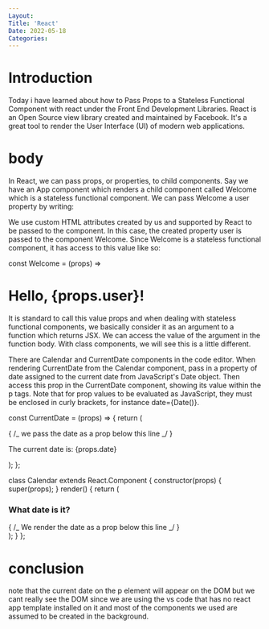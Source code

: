 ```yaml
---
Layout:
Title: 'React'
Date: 2022-05-18
Categories:
---
```


# Introduction

Today i have learned about how to Pass Props to a Stateless Functional Component
with react
under the Front End Development Libraries.
React is an Open Source view library created and maintained by Facebook. It's a
great tool to render the User Interface
(UI) of modern web applications.

# body

In React, we can pass props, or properties, to child components. Say we have an App component which renders a child component called Welcome which is a stateless functional component. We can pass Welcome a user property by writing:

<App>
  <Welcome user='Mark' />
</App>

We use custom HTML attributes created by us and supported by React to be passed to the component. In this case, the created property user is passed to the component Welcome. Since Welcome is a stateless functional component, it has access to this value like so:

const Welcome = (props) => <h1>Hello, {props.user}!</h1>
It is standard to call this value props and when dealing with stateless functional components, we basically consider it as an argument to a function which returns JSX. We can access the value of the argument in the function body. With class components, we will see this is a little different.

There are Calendar and CurrentDate components in the code editor. When rendering CurrentDate from the Calendar component, pass in a property of date assigned to the current date from JavaScript's Date object. Then access this prop in the CurrentDate component, showing its value within the p tags. Note that for prop values to be evaluated as JavaScript, they must be enclosed in curly brackets, for instance date={Date()}.

const CurrentDate = (props) => {
return (
<div>
{ /_ we pass the date as a prop below this line _/ }
<p>The current date is: {props.date}</p>
  
 </div>
);
};

class Calendar extends React.Component {
constructor(props) {
super(props);
}
render() {
return (
<div>
<h3>What date is it?</h3>
{ /_ We render the date as a prop below this line _/ }
<CurrentDate date={Date()}/>
</div>
);
}
};

# conclusion

note that the current date on the p element will appear on the DOM but we cant really see the DOM since we are using the vs code that has no react app template installed
on it and most of the components we used are assumed to be created in the background.
